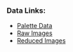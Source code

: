 ### Data Links: 

- [Palette Data](https://drive.google.com/drive/folders/1_M_c9N1AVibTPsMLmpLtMDh5QcdeGz3z)
- [Raw Images](https://drive.google.com/drive/folders/1-n0UTvg-w71Ionb8z8Y1rlqRLT6IwtB4)
- [Reduced Images](https://drive.google.com/drive/folders/1GrrxGBkURgVFawXb0Zfxxe4OVVnNSsp9)

